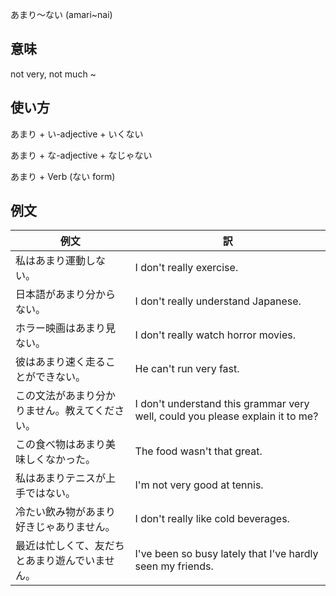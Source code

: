 あまり～ない (amari~nai)

## 意味

not very, not much ~

## 使い方

あまり	+   い-adjective + いくない

あまり	+   な-adjective + なじゃない

あまり	+   Verb (ない form)

## 例文

|例文|訳|
| --- | --- |
|私はあまり運動しない。|I don't really exercise.|
|日本語があまり分からない。|I don't really understand Japanese.|
|ホラー映画はあまり見ない。|I don't really watch horror movies.|
|彼はあまり速く走ることができない。|He can't run very fast.|
|この文法があまり分かりません。教えてください。|I don't understand this grammar very well, could you please explain it to me?|
|この食べ物はあまり美味しくなかった。|The food wasn't that great.|
|私はあまりテニスが上手ではない。|I'm not very good at tennis.|
|冷たい飲み物があまり好きじゃありません。|I don't really like cold beverages.|
|最近は忙しくて、友だちとあまり遊んでいません。|I've been so busy lately that I've hardly seen my friends.|
